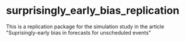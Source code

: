 # surprisingly_early_bias_replication
This is a replication package for the simulation study in the article "Suprisingly-early bias in forecasts for unscheduled events"
